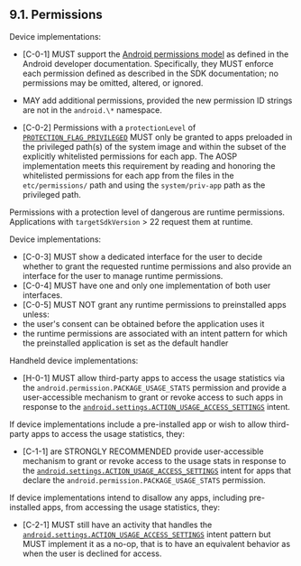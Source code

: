 ## 9.1\. Permissions

Device implementations:

*   [C-0-1] MUST support the [Android permissions model](
http://developer.android.com/guide/topics/security/permissions.html)
as defined in the Android developer documentation. Specifically, they
MUST enforce each permission defined as described in the SDK documentation; no
permissions may be omitted, altered, or ignored.

*   MAY add additional permissions, provided the new permission ID strings
are not in the `android.\*` namespace.

*   [C-0-2] Permissions with a `protectionLevel` of
[`PROTECTION_FLAG_PRIVILEGED`](
https://developer.android.com/reference/android/content/pm/PermissionInfo.html#PROTECTION&lowbar;FLAG&lowbar;PRIVILEGED)
MUST only be granted to apps preloaded in the privileged path(s) of the system
image and within the subset of the explicitly whitelisted permissions for each
app. The AOSP implementation meets this requirement by reading and honoring
the whitelisted permissions for each app from the files in the
`etc/permissions/` path and using the `system/priv-app` path as the
privileged path.

Permissions with a protection level of dangerous are runtime permissions.
Applications with `targetSdkVersion` > 22 request them at runtime.

Device implementations:

*   [C-0-3] MUST show a dedicated interface for the user to decide
     whether to grant the requested runtime permissions and also provide
     an interface for the user to manage runtime permissions.
*   [C-0-4] MUST have one and only one implementation of both user
     interfaces.
*   [C-0-5] MUST NOT grant any runtime permissions to preinstalled
     apps unless:
   *   the user's consent can be obtained before the application
       uses it
   *   the runtime permissions are associated with an intent pattern
       for which the preinstalled application is set as the default handler

Handheld device implementations:

*   [H-0-1] MUST allow third-party apps to access the usage statistics via the
    `android.permission.PACKAGE_USAGE_STATS` permission and provide a
    user-accessible mechanism to grant or revoke access to such apps in response
    to the [`android.settings.ACTION_USAGE_ACCESS_SETTINGS`](
    https://developer.android.com/reference/android/provider/Settings.html#ACTION&lowbar;USAGE&lowbar;ACCESS&lowbar;SETTINGS)
    intent.

If device implementations include a pre-installed app or wish to allow
third-party apps to access the usage statistics, they:

*   [C-1-1] are STRONGLY RECOMMENDED provide user-accessible mechanism to grant
    or revoke access to the usage stats in response to the
    [`android.settings.ACTION_USAGE_ACCESS_SETTINGS`](
    https://developer.android.com/reference/android/provider/Settings.html#ACTION&lowbar;USAGE&lowbar;ACCESS&lowbar;SETTINGS)
    intent for apps that declare the `android.permission.PACKAGE_USAGE_STATS`
    permission.

If device implementations intend to disallow any apps, including pre-installed
apps, from accessing the usage statistics, they:

*   [C-2-1] MUST still have an activity that handles the
    [`android.settings.ACTION_USAGE_ACCESS_SETTINGS`](
    https://developer.android.com/reference/android/provider/Settings.html#ACTION&lowbar;USAGE&lowbar;ACCESS&lowbar;SETTINGS)
    intent pattern but MUST implement it as a no-op, that is to have an
    equivalent behavior as when the user is declined for access.